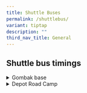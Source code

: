 ```yaml
---
title: Shuttle Buses
permalink: /shuttlebus/
variant: tiptap
description: ""
third_nav_title: General
---
```

<h2>Shuttle bus timings</h2>
<div data-type="detailGroup" class="isomer-accordion isomer-accordion-white">
<details class="isomer-details">
<summary>Gombak base</summary>
<div data-type="detailsContent" class="isomer-details-content">
<h2>Gombak Base</h2>
<p></p>
<div class="isomer-image-wrapper">
<img style="width: 100%" height="auto" width="100%" alt="Gombak Base shuttle bus timings" src="/images/MINDEF_Gombak___Shuttle_Bus_Timings.jpg">
</div>
<h3>Morning</h3>
<table style="minWidth: 50px">
<colgroup>
<col>
<col>
</colgroup>
<tbody>
<tr>
<th rowspan="1" colspan="1">
<p>First bus</p>
</th>
<th rowspan="1" colspan="1">
<p>0700hrs</p>
</th>
</tr>
<tr>
<td rowspan="1" colspan="1">
<p><strong>Last bus</strong>
</p>
</td>
<td rowspan="1" colspan="1">
<p><strong>1000hrs</strong>
</p>
</td>
</tr>
<tr>
<td rowspan="1" colspan="1">
<p><strong>Frequency</strong>
</p>
</td>
<td rowspan="1" colspan="1">
<p><strong>15-20 mins</strong>
</p>
</td>
</tr>
<tr>
<td rowspan="1" colspan="1">
<p>Stop 1</p>
</td>
<td rowspan="1" colspan="1">
<p>Cashew MRT (Taxi Stand)</p>
</td>
</tr>
<tr>
<td rowspan="1" colspan="1">
<p>Stop 2</p>
</td>
<td rowspan="1" colspan="1">
<p>MINDEF Annex Foyer</p>
</td>
</tr>
</tbody>
</table>
<h3>Lunchtime</h3>
<table style="minWidth: 50px">
<colgroup>
<col>
<col>
</colgroup>
<tbody>
<tr>
<th rowspan="1" colspan="1">
<p>First bus</p>
</th>
<th rowspan="1" colspan="1">
<p>1130hrs</p>
</th>
</tr>
<tr>
<td rowspan="1" colspan="1">
<p><strong>Last bus</strong>
</p>
</td>
<td rowspan="1" colspan="1">
<p><strong>1430hrs</strong>
</p>
</td>
</tr>
<tr>
<td rowspan="1" colspan="1">
<p><strong>Frequency</strong>
</p>
</td>
<td rowspan="1" colspan="1">
<p><strong>15-20 mins</strong>
</p>
</td>
</tr>
<tr>
<td rowspan="1" colspan="1">
<p>Stop 1</p>
</td>
<td rowspan="1" colspan="1">
<p>MINDEF Taxi Stand</p>
</td>
</tr>
<tr>
<td rowspan="1" colspan="1">
<p>Stop 2</p>
</td>
<td rowspan="1" colspan="1">
<p>Hillview camp (roadside pickup)</p>
</td>
</tr>
<tr>
<td rowspan="1" colspan="1">
<p>Stop 3</p>
</td>
<td rowspan="1" colspan="1">
<p>Hillion Mall (MRT Exit A Bus Stop)</p>
</td>
</tr>
<tr>
<td rowspan="1" colspan="1">
<p>Stop 4</p>
</td>
<td rowspan="1" colspan="1">
<p>Hillv2 Bus Stop</p>
</td>
</tr>
<tr>
<td rowspan="1" colspan="1">
<p>Stop 5</p>
</td>
<td rowspan="1" colspan="1">
<p>MINDEF Pass Office</p>
</td>
</tr>
</tbody>
</table>
<h3>Evening</h3>
<table style="minWidth: 50px">
<colgroup>
<col>
<col>
</colgroup>
<tbody>
<tr>
<th rowspan="1" colspan="1">
<p>First bus</p>
</th>
<th rowspan="1" colspan="1">
<p>1630hrs (Fri: 1600hrs)</p>
</th>
</tr>
<tr>
<td rowspan="1" colspan="1">
<p><strong>Last bus</strong>
</p>
</td>
<td rowspan="1" colspan="1">
<p><strong>2130hrs (Fri: 2100hrs)</strong>
</p>
</td>
</tr>
<tr>
<td rowspan="1" colspan="1">
<p><strong>Frequency</strong>
</p>
</td>
<td rowspan="1" colspan="1">
<p><strong>15-20 mins</strong>
</p>
</td>
</tr>
<tr>
<td rowspan="1" colspan="1">
<p>Stop 1</p>
</td>
<td rowspan="1" colspan="1">
<p>MINDEF Building B2</p>
</td>
</tr>
<tr>
<td rowspan="1" colspan="1">
<p>Stop 2</p>
</td>
<td rowspan="1" colspan="1">
<p>Cashew MRT (Bus Stop 843109)</p>
</td>
</tr>
</tbody>
</table>
<p></p>
</div>
</details>
<details class="isomer-details">
<summary>Depot Road Camp</summary>
<div data-type="detailsContent" class="isomer-details-content">
<h2>Depot Road Camp</h2>
<div class="isomer-image-wrapper">
<img style="width: 100%" height="auto" width="100%" alt="Depot Road Camp Shuttle Bus Timings" src="/images/Depot_Road_Camp_Shuttle_Bus_Timings.png">
</div>
<h3>Morning</h3>
<table style="minWidth: 50px">
<colgroup>
<col>
<col>
</colgroup>
<tbody>
<tr>
<th rowspan="1" colspan="1">
<p>First bus</p>
</th>
<th rowspan="1" colspan="1">
<p>0700hrs</p>
</th>
</tr>
<tr>
<td rowspan="1" colspan="1">
<p><strong>Last bus</strong>
</p>
</td>
<td rowspan="1" colspan="1">
<p><strong>0830hrs</strong>
</p>
</td>
</tr>
<tr>
<td rowspan="1" colspan="1">
<p><strong>Frequency</strong>
</p>
</td>
<td rowspan="1" colspan="1">
<p><strong>30 mins</strong>
</p>
</td>
</tr>
<tr>
<td rowspan="1" colspan="1">
<p>Stop 1</p>
</td>
<td rowspan="1" colspan="1">
<p>Harbourfront MRT (Exit D Taxi Stand)</p>
</td>
</tr>
<tr>
<td rowspan="1" colspan="1">
<p>Stop 2</p>
</td>
<td rowspan="1" colspan="1">
<p>Depot Road Camp (Pickup/drop-off point)</p>
</td>
</tr>
</tbody>
</table>
<h3>Lunchtime (Anchorpoint)</h3>
<table style="minWidth: 50px">
<colgroup>
<col>
<col>
</colgroup>
<tbody>
<tr>
<th rowspan="1" colspan="1">
<p>First bus</p>
</th>
<th rowspan="1" colspan="1">
<p>1130hrs</p>
</th>
</tr>
<tr>
<td rowspan="1" colspan="1">
<p><strong>Last bus</strong>
</p>
</td>
<td rowspan="1" colspan="1">
<p><strong>1400hrs</strong>
</p>
</td>
</tr>
<tr>
<td rowspan="1" colspan="1">
<p><strong>Frequency</strong>
</p>
</td>
<td rowspan="1" colspan="1">
<p><strong>30 mins</strong>
</p>
</td>
</tr>
<tr>
<td rowspan="1" colspan="1">
<p>Stop 1</p>
</td>
<td rowspan="1" colspan="1">
<p>DTTA (Bus stop B14241)</p>
</td>
</tr>
<tr>
<td rowspan="1" colspan="1">
<p>Stop 2</p>
</td>
<td rowspan="1" colspan="1">
<p>Depot Road Camp (Pickup/drop-off point)</p>
</td>
</tr>
<tr>
<td rowspan="1" colspan="1">
<p>Stop 3</p>
</td>
<td rowspan="1" colspan="1">
<p>Depot Road Blk 114</p>
</td>
</tr>
<tr>
<td rowspan="1" colspan="1">
<p>Stop 4</p>
</td>
<td rowspan="1" colspan="1">
<p>ISS Intl School</p>
</td>
</tr>
<tr>
<td rowspan="1" colspan="1">
<p>Stop 5</p>
</td>
<td rowspan="1" colspan="1">
<p>Anchorpoint</p>
</td>
</tr>
</tbody>
</table>
<h3>Lunchtime (Depot Heights)</h3>
<table style="minWidth: 50px">
<colgroup>
<col>
<col>
</colgroup>
<tbody>
<tr>
<th rowspan="1" colspan="1">
<p>First bus</p>
</th>
<th rowspan="1" colspan="1">
<p>1200hrs</p>
</th>
</tr>
<tr>
<td rowspan="1" colspan="1">
<p><strong>Last bus</strong>
</p>
</td>
<td rowspan="1" colspan="1">
<p><strong>1345hrs</strong>
</p>
</td>
</tr>
<tr>
<td rowspan="1" colspan="1">
<p><strong>Frequency</strong>
</p>
</td>
<td rowspan="1" colspan="1">
<p><strong>15 mins</strong>
</p>
</td>
</tr>
<tr>
<td rowspan="1" colspan="1">
<p>Stop 1</p>
</td>
<td rowspan="1" colspan="1">
<p>DTTA (Bus stop B14241)</p>
</td>
</tr>
<tr>
<td rowspan="1" colspan="1">
<p>Stop 2</p>
</td>
<td rowspan="1" colspan="1">
<p>Depot Road Camp (Pickup/drop-off point)</p>
</td>
</tr>
<tr>
<td rowspan="1" colspan="1">
<p>Stop 3</p>
</td>
<td rowspan="1" colspan="1">
<p>Depot Heights Shopping Centre</p>
</td>
</tr>
</tbody>
</table>
<h3>Evening</h3>
<table style="minWidth: 50px">
<colgroup>
<col>
<col>
</colgroup>
<tbody>
<tr>
<th rowspan="1" colspan="1">
<p>First bus</p>
</th>
<th rowspan="1" colspan="1">
<p>1700hrs</p>
</th>
</tr>
<tr>
<td rowspan="1" colspan="1">
<p><strong>Last bus</strong>
</p>
</td>
<td rowspan="1" colspan="1">
<p><strong>1830hrs</strong>
</p>
</td>
</tr>
<tr>
<td rowspan="1" colspan="1">
<p><strong>Frequency</strong>
</p>
</td>
<td rowspan="1" colspan="1">
<p><strong>30 mins</strong>
</p>
</td>
</tr>
<tr>
<td rowspan="1" colspan="1">
<p>Stop 1</p>
</td>
<td rowspan="1" colspan="1">
<p>Harbourfront MRT (Exit D Taxi Stand)</p>
</td>
</tr>
<tr>
<td rowspan="1" colspan="1">
<p>Stop 2</p>
</td>
<td rowspan="1" colspan="1">
<p>Depot Road Camp (Pickup/drop-off point)</p>
</td>
</tr>
</tbody>
</table>
<p></p>
</div>
</details>
</div>
<p></p>
<p></p>